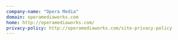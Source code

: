 ```yaml
---
company-name: "Opera Media"
domain: operamediaworks.com
home: http://operamediaworks.com/
privacy-policy: http://operamediaworks.com/site-privacy-policy
---
```




